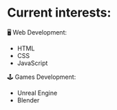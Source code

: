 # Current interests: 

🖥 Web Development:<br>
<ul>
  <li>HTML</li>
  <li>CSS</li>
  <li>JavaScript</li>
</ul>

🕹 Games Development:<br>
<ul>
  <li>Unreal Engine</li>
  <li>Blender</li>
</ul>
